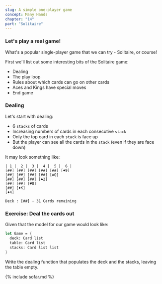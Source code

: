 ```yaml
---
slug: A simple one-player game
concept: Many Hands
chapter: "14"
part: "Solitaire"
---
```


### Let's play a real game!

What's a popular single-player game that we can try - Solitaire, or course!

First we'll list out some interesting bits of the Solitaire game:
- Dealing
- The play loop
- Rules about which cards can go on other cards
- Aces and Kings have special moves
- End game

### Dealing
Let's start with dealing:
  - 6 `stacks` of cards
  - Increasing numbers of cards in each consecutive `stack`
  - Only the top card in each `stack` is face up
  - But the player can see all the cards in the `stack` (even if they are face down)

It may look something like:
```
| 1 |  2 |  3 |  4 |  5 |  6 |
[##] [##] [##] [##] [##] [♠9]
[##] [##] [##] [##] [♣Q]
[##] [##] [##] [♠2]
[##] [##] [♥8]
[##] [♦K]
[♦4]

Deck : [##] - 31 Cards remaining
```

### Exercise: Deal the cards out

Given that the model for our game would look like:
```fsharp
let Game = {
  deck: Card list
  table: Card list
  stacks: Card list list
}
```

Write the dealing function that populates the deck and the stacks, leaving the table empty.

{% include sofar.md %}


<!-- 
__Play loop__: 
  - Take 3 cards from the remainder of the `deck`, place them on the `table`, and display the top one only to the player
  - Player can move the top card on the `table` onto a selected `stack`.  This reveals the next card in the `table` until there are no more on the `table`
  - Player may also choose to move a subset of the top-most face-up cards in a `stack` to the top of another `stack`.  If this reveals a face-down card on a `stack`, then it is turned face-up.

```
========= Solitaire ==========
| 1 |  2 |  3 |  4 |  5 |  6 |
[##] [##] [##] [##] [##] [♠9]
[##] [##] [##] [##] [♣Q]
[##] [##] [##] [♠2]
[##] [##] [♥8]
[##] [♦K]
[♦4]
--space--
Table: [##][##][♦5]
Deck : [##] - 32 Cards remaining
<t>able cards, <1-6> put on stack, <q>uit
```

So that means we have more "rows" to display for our game:
- Header - _1_
- Stack number - _1_
- Stacks - _6_
- A spacer - _1_
- Table  - _1_
- Deck - _1_
- Prompt - _1_
- __Total: 12__ -->